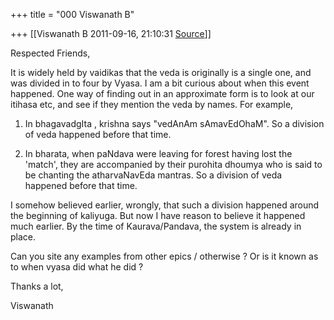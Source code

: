 +++
title = "000 Viswanath B"

+++
[[Viswanath B	2011-09-16, 21:10:31 [Source](https://groups.google.com/g/samskrita/c/DnABtLXxkRA)]]



Respected Friends,  
  
It is widely held by vaidikas that the veda is originally is a single one, and was divided in to four by Vyasa. I am a bit curious about when this event happened. One way of finding out in an approximate form is to look at our itihasa etc, and see if they mention the veda by names. For example,  
  
1. In bhagavadgIta , krishna says "vedAnAm sAmavEdOhaM". So a division of veda happened before that time.  
  
2. In bharata, when paNdava were leaving for forest having lost the 'match', they are accompanied by their purohita dhoumya who is said to be chanting the atharvaNavEda mantras. So a division of veda happened before that time.  
  
I somehow believed earlier, wrongly, that such a division happened around the beginning of kaliyuga. But now I have reason to believe it happened much earlier. By the time of Kaurava/Pandava, the system is already in place.  
  
Can you site any examples from other epics / otherwise ? Or is it known as to when vyasa did what he did ?  
  
Thanks a lot,  
  
Viswanath  

